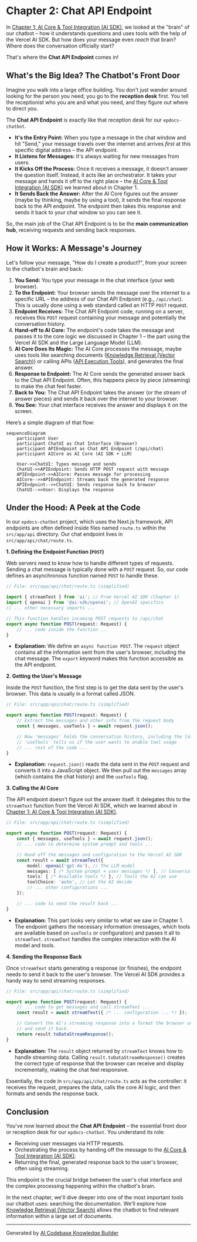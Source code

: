 # Chapter 2: Chat API Endpoint

In [Chapter 1: AI Core & Tool Integration (AI SDK)](01_ai_core___tool_integration__ai_sdk__.md), we looked at the "brain" of our chatbot – how it understands questions and uses tools with the help of the Vercel AI SDK. But how does your message even *reach* that brain? Where does the conversation officially start?

That's where the **Chat API Endpoint** comes in!

## What's the Big Idea? The Chatbot's Front Door

Imagine you walk into a large office building. You don't just wander around looking for the person you need; you go to the **reception desk** first. You tell the receptionist who you are and what you need, and they figure out where to direct you.

The **Chat API Endpoint** is exactly like that reception desk for our `epdocs-chatbot`.

*   **It's the Entry Point:** When you type a message in the chat window and hit "Send," your message travels over the internet and arrives *first* at this specific digital address – the API endpoint.
*   **It Listens for Messages:** It's always waiting for new messages from users.
*   **It Kicks Off the Process:** Once it receives a message, it doesn't answer the question itself. Instead, it acts like an orchestrator. It takes your message and hands it off to the right place – the [AI Core & Tool Integration (AI SDK)](01_ai_core___tool_integration__ai_sdk__.md) we learned about in Chapter 1.
*   **It Sends Back the Answer:** After the AI Core figures out the answer (maybe by thinking, maybe by using a tool), it sends the final response back to the API endpoint. The endpoint then takes this response and sends it back to your chat window so you can see it.

So, the main job of the Chat API Endpoint is to be the **main communication hub**, receiving requests and sending back responses.

## How it Works: A Message's Journey

Let's follow your message, "How do I create a product?", from your screen to the chatbot's brain and back:

1.  **You Send:** You type your message in the chat interface (your web browser).
2.  **To the Endpoint:** Your browser sends the message over the internet to a specific URL – the address of our Chat API Endpoint (e.g., `/api/chat`). This is usually done using a web standard called an HTTP `POST` request.
3.  **Endpoint Receives:** The Chat API Endpoint code, running on a server, receives this `POST` request containing your message and potentially the conversation history.
4.  **Hand-off to AI Core:** The endpoint's code takes the message and passes it to the core logic we discussed in Chapter 1 – the part using the Vercel AI SDK and the Large Language Model (LLM).
5.  **AI Core Does Its Magic:** The AI Core processes the message, maybe uses tools like searching documents ([Knowledge Retrieval (Vector Search)](03_knowledge_retrieval__vector_search__.md)) or calling APIs ([API Execution Tools](04_api_execution_tools_.md)), and generates the final answer.
6.  **Response to Endpoint:** The AI Core sends the generated answer back to the Chat API Endpoint. Often, this happens piece by piece (streaming) to make the chat feel faster.
7.  **Back to You:** The Chat API Endpoint takes the answer (or the stream of answer pieces) and sends it back over the internet to your browser.
8.  **You See:** Your chat interface receives the answer and displays it on the screen.

Here’s a simple diagram of that flow:

```mermaid
sequenceDiagram
    participant User
    participant ChatUI as Chat Interface (Browser)
    participant APIEndpoint as Chat API Endpoint (/api/chat)
    participant AICore as AI Core (AI SDK + LLM)

    User->>ChatUI: Types message and sends
    ChatUI->>APIEndpoint: Sends HTTP POST request with message
    APIEndpoint->>AICore: Passes message for processing
    AICore-->>APIEndpoint: Streams back the generated response
    APIEndpoint-->>ChatUI: Sends response back to browser
    ChatUI-->>User: Displays the response
```

## Under the Hood: A Peek at the Code

In our `epdocs-chatbot` project, which uses the Next.js framework, API endpoints are often defined inside files named `route.ts` within the `src/app/api` directory. Our chat endpoint lives in `src/app/api/chat/route.ts`.

**1. Defining the Endpoint Function (`POST`)**

Web servers need to know how to handle different types of requests. Sending a chat message is typically done with a `POST` request. So, our code defines an asynchronous function named `POST` to handle these.

```typescript
// File: src/app/api/chat/route.ts (simplified)

import { streamText } from 'ai'; // From Vercel AI SDK (Chapter 1)
import { openai } from '@ai-sdk/openai'; // OpenAI specifics
// ... other necessary imports ...

// This function handles incoming POST requests to /api/chat
export async function POST(request: Request) {
    // ... code inside the function ...
}
```

*   **Explanation:** We define an `async function POST`. The `request` object contains all the information sent from the user's browser, including the chat message. The `export` keyword makes this function accessible as the API endpoint.

**2. Getting the User's Message**

Inside the `POST` function, the first step is to get the data sent by the user's browser. This data is usually in a format called JSON.

```typescript
// File: src/app/api/chat/route.ts (simplified)

export async function POST(request: Request) {
    // Extract the messages and other info from the request body
    const { messages, useTools } = await request.json();

    // Now 'messages' holds the conversation history, including the latest one
    // 'useTools' tells us if the user wants to enable tool usage
    // ... rest of the code ...
}
```

*   **Explanation:** `request.json()` reads the data sent in the `POST` request and converts it into a JavaScript object. We then pull out the `messages` array (which contains the chat history) and the `useTools` flag.

**3. Calling the AI Core**

The API endpoint doesn't figure out the answer itself. It delegates this to the `streamText` function from the Vercel AI SDK, which we learned about in [Chapter 1: AI Core & Tool Integration (AI SDK)](01_ai_core___tool_integration__ai_sdk__.md).

```typescript
// File: src/app/api/chat/route.ts (simplified)

export async function POST(request: Request) {
    const { messages, useTools } = await request.json();
    // ... code to determine system prompt and tools ...

    // Hand off the messages and configuration to the Vercel AI SDK
    const result = await streamText({
        model: openai('gpt-4o'), // The LLM model
        messages: [ /* System prompt + user messages */ ], // Conversation context
        tools: { /* Available tools */ }, // Tools the AI can use
        toolChoice: 'auto', // Let the AI decide
        // ... other configurations ...
    });

    // ... code to send the result back ...
}
```

*   **Explanation:** This part looks very similar to what we saw in Chapter 1. The endpoint gathers the necessary information (messages, which tools are available based on `useTools` or configuration) and passes it all to `streamText`. `streamText` handles the complex interaction with the AI model and tools.

**4. Sending the Response Back**

Once `streamText` starts generating a response (or finishes), the endpoint needs to send it back to the user's browser. The Vercel AI SDK provides a handy way to send streaming responses.

```typescript
// File: src/app/api/chat/route.ts (simplified)

export async function POST(request: Request) {
    // ... code to get messages and call streamText ...
    const result = await streamText({ /* ... configuration ... */ });

    // Convert the AI's streaming response into a format the browser understands
    // and send it back.
    return result.toDataStreamResponse();
}
```

*   **Explanation:** The `result` object returned by `streamText` knows how to handle streaming data. Calling `result.toDataStreamResponse()` creates the correct type of response that the browser can receive and display incrementally, making the chat feel responsive.

Essentially, the code in `src/app/api/chat/route.ts` acts as the controller: it receives the request, prepares the data, calls the core AI logic, and then formats and sends the response back.

## Conclusion

You've now learned about the **Chat API Endpoint** – the essential front door or reception desk for our `epdocs-chatbot`. You understand its role:

*   Receiving user messages via HTTP requests.
*   Orchestrating the process by handing off the message to the [AI Core & Tool Integration (AI SDK)](01_ai_core___tool_integration__ai_sdk__.md).
*   Returning the final, generated response back to the user's browser, often using streaming.

This endpoint is the crucial bridge between the user's chat interface and the complex processing happening within the chatbot's brain.

In the next chapter, we'll dive deeper into one of the most important tools our chatbot uses: searching the documentation. We'll explore how [Knowledge Retrieval (Vector Search)](03_knowledge_retrieval__vector_search__.md) allows the chatbot to find relevant information within a large set of documents.

---

Generated by [AI Codebase Knowledge Builder](https://github.com/The-Pocket/Tutorial-Codebase-Knowledge)